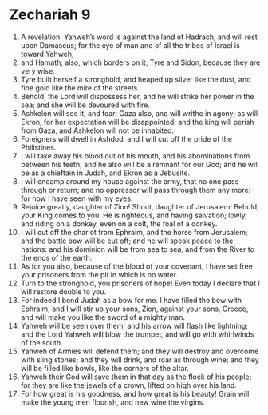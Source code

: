 ﻿
# Zechariah 9
1. A revelation. Yahweh’s word is against the land of Hadrach, and will rest upon Damascus; for the eye of man and of all the tribes of Israel is toward Yahweh; 
2. and Hamath, also, which borders on it; Tyre and Sidon, because they are very wise. 
3. Tyre built herself a stronghold, and heaped up silver like the dust, and fine gold like the mire of the streets. 
4. Behold, the Lord will dispossess her, and he will strike her power in the sea; and she will be devoured with fire. 
5. Ashkelon will see it, and fear; Gaza also, and will writhe in agony; as will Ekron, for her expectation will be disappointed; and the king will perish from Gaza, and Ashkelon will not be inhabited. 
6. Foreigners will dwell in Ashdod, and I will cut off the pride of the Philistines. 
7. I will take away his blood out of his mouth, and his abominations from between his teeth; and he also will be a remnant for our God; and he will be as a chieftain in Judah, and Ekron as a Jebusite. 
8. I will encamp around my house against the army, that no one pass through or return; and no oppressor will pass through them any more: for now I have seen with my eyes. 
9. Rejoice greatly, daughter of Zion! Shout, daughter of Jerusalem! Behold, your King comes to you! He is righteous, and having salvation; lowly, and riding on a donkey, even on a colt, the foal of a donkey. 
10. I will cut off the chariot from Ephraim, and the horse from Jerusalem; and the battle bow will be cut off; and he will speak peace to the nations: and his dominion will be from sea to sea, and from the River to the ends of the earth. 
11. As for you also, because of the blood of your covenant, I have set free your prisoners from the pit in which is no water. 
12. Turn to the stronghold, you prisoners of hope! Even today I declare that I will restore double to you. 
13. For indeed I bend Judah as a bow for me. I have filled the bow with Ephraim; and I will stir up your sons, Zion, against your sons, Greece, and will make you like the sword of a mighty man. 
14. Yahweh will be seen over them; and his arrow will flash like lightning; and the Lord Yahweh will blow the trumpet, and will go with whirlwinds of the south. 
15. Yahweh of Armies will defend them; and they will destroy and overcome with sling stones; and they will drink, and roar as through wine; and they will be filled like bowls, like the corners of the altar. 
16. Yahweh their God will save them in that day as the flock of his people; for they are like the jewels of a crown, lifted on high over his land. 
17. For how great is his goodness, and how great is his beauty! Grain will make the young men flourish, and new wine the virgins. 
